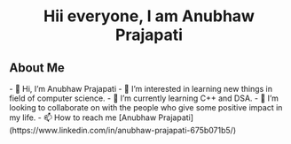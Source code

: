 <h1 align="center">Hii everyone, I am Anubhaw Prajapati</h1>
<h2>About Me</h2>
- 👋 Hi, I’m Anubhaw Prajapati
- 👀 I’m interested in learning new things in field of computer science.
- 🌱 I’m currently learning C++ and DSA.
- 💞️ I’m looking to collaborate on with the people who give some positive impact in my life.
- 📫 How to reach me [Anubhaw Prajapati](https://www.linkedin.com/in/anubhaw-prajapati-675b071b5/)


<!---
anubhawprajapati02/anubhawprajapati02 is a ✨ special ✨ repository because its `README.md` (this file) appears on your GitHub profile.
You can click the Preview link to take a look at your changes.
--->

